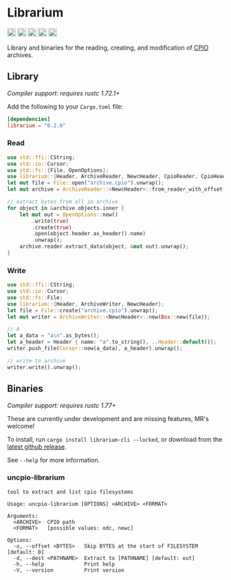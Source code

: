 Librarium
===========

[<img alt="github" src="https://img.shields.io/badge/github-wcampbell0x2a/librarium-8da0cb?style=for-the-badge&labelColor=555555&logo=github" height="20">](https://github.com/wcampbell0x2a/librarium)
[<img alt="crates.io" src="https://img.shields.io/crates/v/librarium.svg?style=for-the-badge&color=fc8d62&logo=rust" height="20">](https://crates.io/crates/librarium)
[<img alt="docs.rs" src="https://img.shields.io/badge/docs.rs-librarium-66c2a5?style=for-the-badge&labelColor=555555&logo=docs.rs" height="20">](https://docs.rs/librarium)
[<img alt="build status" src="https://img.shields.io/github/actions/workflow/status/wcampbell0x2a/librarium/main.yml?branch=master&style=for-the-badge" height="20">](https://github.com/wcampbell0x2a/librarium/actions?query=branch%3Amaster)
[<img alt="Codecov" src="https://img.shields.io/codecov/c/github/wcampbell0x2a/librarium?style=for-the-badge" height="20">](https://app.codecov.io/gh/wcampbell0x2a/librarium)

Library and binaries for the reading, creating, and modification of [CPIO](https://en.wikipedia.org/wiki/Cpio) archives.

## Library
*Compiler support: requires rustc 1.72.1+*

Add the following to your `Cargo.toml` file:
```toml
[dependencies]
librarium = "0.2.0"
```

### Read
```rust
use std::ffi::CString;
use std::io::Cursor;
use std::fs::{File, OpenOptions};
use librarium::{Header, ArchiveReader, NewcHeader, CpioReader, CpioHeader};
let mut file = File::open("archive.cpio").unwrap();
let mut archive = ArchiveReader::<NewcHeader>::from_reader_with_offset(&mut file, 0).unwrap();

// extract bytes from all in archive
for object in &archive.objects.inner {
    let mut out = OpenOptions::new()
        .write(true)
        .create(true)
        .open(object.header.as_header().name)
        .unwrap();
    archive.reader.extract_data(object, &mut out).unwrap();
}
```

### Write
```rust
use std::ffi::CString;
use std::io::Cursor;
use std::fs::File;
use librarium::{Header, ArchiveWriter, NewcHeader};
let file = File::create("archive.cpio").unwrap();
let mut writer = ArchiveWriter::<NewcHeader>::new(Box::new(file));

// A
let a_data = "a\n".as_bytes();
let a_header = Header { name: "a".to_string(), ..Header::default()};
writer.push_file(Cursor::new(a_data), a_header).unwrap();

// write to archive
writer.write().unwrap();
```

## Binaries
*Compiler support: requires rustc 1.77+*

These are currently under development and are missing features, MR's welcome!

To install, run `cargo install librarium-cli --locked`, or download from the
[latest github release](https://github.com/wcampbell0x2a/librarium/releases/latest).

See ``--help`` for more information.

### uncpio-librarium
```text
tool to extract and list cpio filesystems

Usage: uncpio-librarium [OPTIONS] <ARCHIVE> <FORMAT>

Arguments:
  <ARCHIVE>  CPIO path
  <FORMAT>   [possible values: odc, newc]

Options:
  -o, --offset <BYTES>   Skip BYTES at the start of FILESYSTEM [default: 0]
  -d, --dest <PATHNAME>  Extract to [PATHNAME] [default: out]
  -h, --help             Print help
  -V, --version          Print version
```

